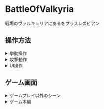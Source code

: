 # BattleOfValkyria
戦場のヴァルキュリアにあるをプラスレズビアン  
  
## 操作方法  
  
 <details> <summary> 挙動操作</summary> 

  + W 前進  
  + S 後進  
  + D 右旋回  
  + A 左旋回  
  + J 砲塔右旋回  
  + L 砲塔左旋回  
  </details>
    
<details> <summary> 攻撃動作</summary>  

  + 右クリック エイム  
  + 右クリック中左クリック 攻撃  
  + R 命中率100%  
  + F 砲塔照準  
  </details>
    
<details> <summary> UI操作</summary>  

  + Enter ターンエンドボタン出現  
  + Space 戦車切替ボタン出現  
  + Q レーダー出現  
  + P ポーズ画面  
  </details>  
  
## ゲーム画面  
  
<details> <summary> ゲームプレイ以外のシーン</summary>  
  
  ![スクリーンショット (28)](https://user-images.githubusercontent.com/57029371/123481237-6c67f200-d63e-11eb-90bb-2f0e7834656b.png)  
  ゲームプレイシーン以外では基本的にエンターキーかボタンクリックで操作を行います。  
  </details>  
    
<details> <summary> ゲーム本編</summary>  
  
  ![スクリーンショット (30)](https://user-images.githubusercontent.com/57029371/123481336-899cc080-d63e-11eb-90dc-0346c619fda3.png)  
    
  画面下部にある緑色のバーがHPゲージで敵から攻撃を受けると減少します。  
  黄色のバーは行動ゲージです。操作キャラが移動するごとに値は減少していき、赤一色になると移動できなくなります。  
  右上の「MOVE」と書かれている横にある値は残りアクション回数で攻撃、特殊コマンドを行うと減少し、0になればアクションコマンドに対応した挙動が出来なくなります。  
    
  ![スクリーンショット (31)](https://user-images.githubusercontent.com/57029371/123481338-8a355700-d63e-11eb-80e3-bb53e5f210ed.png)  
  
  敵戦車は操作キャラの索敵範囲に存在しない限り可視化しません。
  
  
